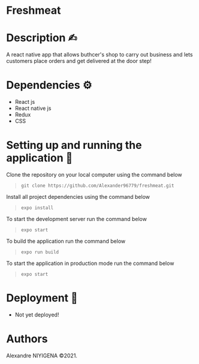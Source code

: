 
# Freshmeat

# Description ✍︎

A react native app that allows buthcer's shop to carry out business and lets customers place orders and get delivered at the door step!

# Dependencies ⚙︎

- React js
- React native js
- Redux
- CSS

# Setting up and running the application 🔧

Clone the repository on your local computer using the command below

> `git clone https://github.com/Alexander96779/freshmeat.git`

Install all project dependencies using the command below

> `expo install`

To start the development server run the command below

> `expo start`

To build the application run the command below

> `expo run build`

To start the application in production mode run the command below

> `expo start`

# Deployment 🚀

- Not yet deployed!

# Authors

Alexandre NIYIGENA &copy;2021.